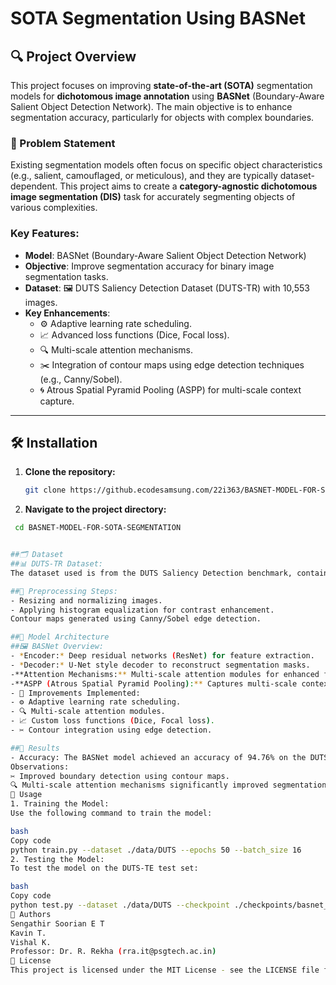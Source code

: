 # SOTA Segmentation Using BASNet

## 🔍 Project Overview

This project focuses on improving **state-of-the-art (SOTA)** segmentation models for **dichotomous image annotation** using **BASNet** (Boundary-Aware Salient Object Detection Network). The main objective is to enhance segmentation accuracy, particularly for objects with complex boundaries.

### 📝 Problem Statement

Existing segmentation models often focus on specific object characteristics (e.g., salient, camouflaged, or meticulous), and they are typically dataset-dependent. This project aims to create a **category-agnostic dichotomous image segmentation (DIS)** task for accurately segmenting objects of various complexities.

### Key Features:
- **Model**: BASNet (Boundary-Aware Salient Object Detection Network)
- **Objective**: Improve segmentation accuracy for binary image segmentation tasks.
- **Dataset**: 🖼️ DUTS Saliency Detection Dataset (DUTS-TR) with 10,553 images.
- **Key Enhancements**:
  - ⚙️ Adaptive learning rate scheduling.
  - 📈 Advanced loss functions (Dice, Focal loss).
  - 🔍 Multi-scale attention mechanisms.
  - ✂️ Integration of contour maps using edge detection techniques (e.g., Canny/Sobel).
  - 🌀 Atrous Spatial Pyramid Pooling (ASPP) for multi-scale context capture.

---

## 🛠️ Installation

1. **Clone the repository:**

   ```bash
   git clone https://github.ecodesamsung.com/22i363/BASNET-MODEL-FOR-SOTA-SEGMENTATION.git

2. **Navigate to the project directory:**

  ```bash
   cd BASNET-MODEL-FOR-SOTA-SEGMENTATION


##🗂️ Dataset
##📊 DUTS-TR Dataset:
The dataset used is from the DUTS Saliency Detection benchmark, containing 10,553 training images with binary masks. You can download the dataset from Kaggle or use the pre-processed dataset available in the GitHub repository.

##🔄 Preprocessing Steps:
- Resizing and normalizing images.
- Applying histogram equalization for contrast enhancement.
Contour maps generated using Canny/Sobel edge detection.

##🧠 Model Architecture
##🖼️ BASNet Overview:
- *Encoder:* Deep residual networks (ResNet) for feature extraction.
- *Decoder:* U-Net style decoder to reconstruct segmentation masks.
-**Attention Mechanisms:** Multi-scale attention modules for enhanced feature extraction.
-**ASPP (Atrous Spatial Pyramid Pooling):** Captures multi-scale context to improve segmentation performance.
  - 🔧 Improvements Implemented:
  - ⚙️ Adaptive learning rate scheduling.
  - 🔍 Multi-scale attention modules.
- 📈 Custom loss functions (Dice, Focal loss).
- ✂️ Contour integration using edge detection.

##🏅 Results
- Accuracy: The BASNet model achieved an accuracy of 94.76% on the DUTS-TR dataset.
Observations:
✂️ Improved boundary detection using contour maps.
🔍 Multi-scale attention mechanisms significantly improved segmentation in complex regions.
🚀 Usage
1. Training the Model:
Use the following command to train the model:

bash
Copy code
python train.py --dataset ./data/DUTS --epochs 50 --batch_size 16
2. Testing the Model:
To test the model on the DUTS-TE test set:

bash
Copy code
python test.py --dataset ./data/DUTS --checkpoint ./checkpoints/basnet_model.pth
👥 Authors
Sengathir Soorian E T
Kavin T.
Vishal K.
Professor: Dr. R. Rekha (rra.it@psgtech.ac.in)
📄 License
This project is licensed under the MIT License - see the LICENSE file for details
